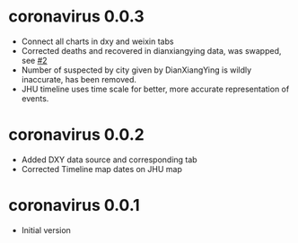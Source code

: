 # coronavirus 0.0.3

- Connect all charts in dxy and weixin tabs
- Corrected deaths and recovered in dianxiangying data, was swapped, see [#2](https://github.com/JohnCoene/coronavirus/issues/2)
- Number of suspected by city given by DianXiangYing is wildly inaccurate, has been removed.
- JHU timeline uses time scale for better, more accurate representation of events.

# coronavirus 0.0.2

- Added DXY data source and corresponding tab
- Corrected Timeline map dates on JHU map

# coronavirus 0.0.1

* Initial version
